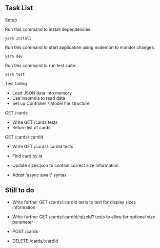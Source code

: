 ## Task List

Setup

Run this command to install dependencies:
```
yarn install 
```
Run this command to start application using nodemon to monitor changes:
```
yarn dev
```
Run this command to run test suite:
```
yarn test
```

Test failing

- Load JSON data into memory
- Use Insomnia to read data
- Set up Controller / Model file structure

GET /cards
- Write GET /cards tests
- Return list of cards

GET /cards/:cardId
- Write GET /cards/:cardId tests
- Find card by id

- Update sizes.json to contain correct size information
- Adopt 'async await' syntax

## Still to do
- Write further GET /cards/:cardId tests to test for display sizes information
- Write further GET /cards/:cardId/:sizeId? tests to allow for optional size parameter

- POST /cards
- DELETE /cards/:cardId